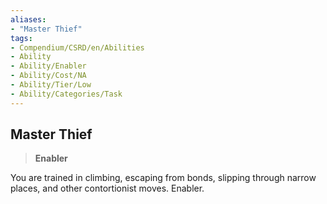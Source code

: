```yaml
---
aliases:
- "Master Thief"
tags:
- Compendium/CSRD/en/Abilities
- Ability
- Ability/Enabler
- Ability/Cost/NA
- Ability/Tier/Low
- Ability/Categories/Task
---
```


  
## Master Thief  
>**Enabler**
  
You are trained in climbing, escaping from bonds, slipping through narrow places, and other contortionist moves. Enabler.